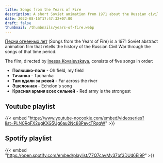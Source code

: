 ```yaml
---
title: Songs from the Years of Fire
description: A short Soviet animation from 1971 about the Russian civil war
date: 2022-08-16T17:47:32+07:00
draft: false
thumbnail: /thumbnails/years-of-fire.webp
---
```

[Песни огненных лет](https://ru.wikipedia.org/wiki/Песни_огненных_лет) (Songs from the Years of Fire) is a 1971 Soviet abstract animation film that retells the history of the Russian Civil War through the songs of that time period.

The film, directed by [Inessa Kovalevskaya](https://wikipedia.org/wiki/Inessa_Kovalevskaya), consists of five songs in order:

- **Полюшко-поле** - Oh field, my field
- **Тачанка** - Tachanka
- **Там вдали за рекой** - Far across the river
- **Эшелонная** - Echelon's song
- **Красная армия всех сильней** - Red army is the strongest

## Youtube playlist

{{< embed "https://www.youtube-nocookie.com/embed/videoseries?list=PLN0RqFX2ugKXG5Ug6au2Nc88PeycTRqqW" >}}

## Spotify playlist

{{< embed "https://open.spotify.com/embed/playlist/77Q7cavMy37bf3DUd6El9P" >}}
